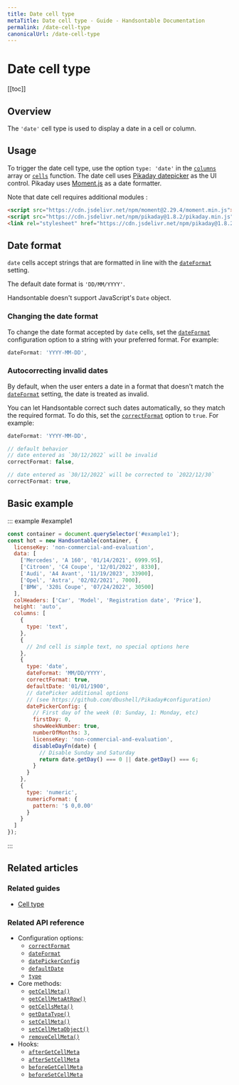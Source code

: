 ```yaml
---
title: Date cell type
metaTitle: Date cell type - Guide - Handsontable Documentation
permalink: /date-cell-type
canonicalUrl: /date-cell-type
---
```


# Date cell type

[[toc]]

## Overview
The `'date'` cell type is used to display a date in a cell or column.

## Usage

To trigger the date cell type, use the option `type: 'date'` in the [`columns`](@/api/options.md#columns) array or [`cells`](@/api/options.md#cells) function. The date cell uses [Pikaday datepicker](https://github.com/dbushell/Pikaday) as the UI control. Pikaday uses [Moment.js](https://github.com/moment/moment) as a date formatter.

Note that date cell requires additional modules :

```html
<script src="https://cdn.jsdelivr.net/npm/moment@2.29.4/moment.min.js"></script>
<script src="https://cdn.jsdelivr.net/npm/pikaday@1.8.2/pikaday.min.js"></script>
<link rel="stylesheet" href="https://cdn.jsdelivr.net/npm/pikaday@1.8.2/css/pikaday.css">
```

## Date format

`date` cells accept strings that are formatted in line with the [`dateFormat`](@/api/options.md#dateformat) setting.

The default date format is `'DD/MM/YYYY'`.

Handsontable doesn't support JavaScript's `Date` object.

### Changing the date format

To change the date format accepted by `date` cells, set the [`dateFormat`](@/api/options.md#dateformat) configuration option to a string with your preferred format. For example:

```js
dateFormat: 'YYYY-MM-DD',
```

### Autocorrecting invalid dates

By default, when the user enters a date in a format that doesn't match the [`dateFormat`](@/api/options.md#dateformat) setting, the date is treated as invalid.

You can let Handsontable correct such dates automatically, so they match the required format. To do this, set the [`correctFormat`](@/api/options.md#correctformat) option to `true`. For example:

```js
dateFormat: 'YYYY-MM-DD',

// default behavior
// date entered as `30/12/2022` will be invalid
correctFormat: false,

// date entered as `30/12/2022` will be corrected to `2022/12/30`
correctFormat: true,
```

## Basic example

::: example #example1
```js
const container = document.querySelector('#example1');
const hot = new Handsontable(container, {
  licenseKey: 'non-commercial-and-evaluation',
  data: [
    ['Mercedes', 'A 160', '01/14/2021', 6999.95],
    ['Citroen', 'C4 Coupe', '12/01/2022', 8330],
    ['Audi', 'A4 Avant', '11/19/2023', 33900],
    ['Opel', 'Astra', '02/02/2021', 7000],
    ['BMW', '320i Coupe', '07/24/2022', 30500]
  ],
  colHeaders: ['Car', 'Model', 'Registration date', 'Price'],
  height: 'auto',
  columns: [
    {
      type: 'text',
    },
    {
      // 2nd cell is simple text, no special options here
    },
    {
      type: 'date',
      dateFormat: 'MM/DD/YYYY',
      correctFormat: true,
      defaultDate: '01/01/1900',
      // datePicker additional options
      // (see https://github.com/dbushell/Pikaday#configuration)
      datePickerConfig: {
        // First day of the week (0: Sunday, 1: Monday, etc)
        firstDay: 0,
        showWeekNumber: true,
        numberOfMonths: 3,
        licenseKey: 'non-commercial-and-evaluation',
        disableDayFn(date) {
          // Disable Sunday and Saturday
          return date.getDay() === 0 || date.getDay() === 6;
        }
      }
    },
    {
      type: 'numeric',
      numericFormat: {
        pattern: '$ 0,0.00'
      }
    }
  ]
});
```
:::

## Related articles

### Related guides

- [Cell type](@/guides/cell-types/cell-type.md)

### Related API reference

- Configuration options:
  - [`correctFormat`](@/api/options.md#correctformat)
  - [`dateFormat`](@/api/options.md#dateformat)
  - [`datePickerConfig`](@/api/options.md#datepickerconfig)
  - [`defaultDate`](@/api/options.md#defaultdate)
  - [`type`](@/api/options.md#type)
- Core methods:
  - [`getCellMeta()`](@/api/core.md#getcellmeta)
  - [`getCellMetaAtRow()`](@/api/core.md#getcellmetaatrow)
  - [`getCellsMeta()`](@/api/core.md#getcellsmeta)
  - [`getDataType()`](@/api/core.md#getdatatype)
  - [`setCellMeta()`](@/api/core.md#setcellmeta)
  - [`setCellMetaObject()`](@/api/core.md#setcellmetaobject)
  - [`removeCellMeta()`](@/api/core.md#removecellmeta)
- Hooks:
    - [`afterGetCellMeta`](@/api/hooks.md#aftergetcellmeta)
    - [`afterSetCellMeta`](@/api/hooks.md#aftersetcellmeta)
    - [`beforeGetCellMeta`](@/api/hooks.md#beforegetcellmeta)
    - [`beforeSetCellMeta`](@/api/hooks.md#beforesetcellmeta)
